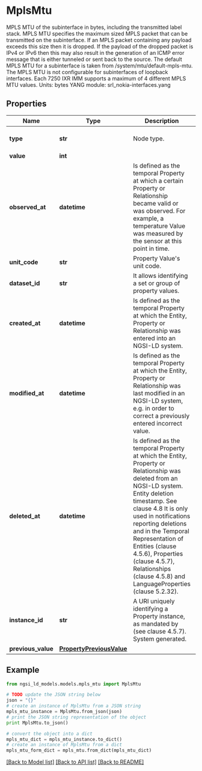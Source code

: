 # MplsMtu

MPLS MTU of the subinterface in bytes, including the transmitted label stack.  MPLS MTU specifies the maximum sized MPLS packet that can be transmitted on the subinterface. If an MPLS packet containing any payload exceeds this size then it is dropped. If the payload of the dropped packet is IPv4 or IPv6 then this may also result in the generation of an ICMP error message that is either tunneled or sent back to the source.  The default MPLS MTU for a subinterface is taken from /system/mtu/default-mpls-mtu.  The MPLS MTU is not configurable for subinterfaces of loopback interfaces.  Each 7250 IXR IMM supports a maximum of 4 different MPLS MTU values.  Units: bytes  YANG module: srl_nokia-interfaces.yang 

## Properties

Name | Type | Description | Notes
------------ | ------------- | ------------- | -------------
**type** | **str** | Node type.  | [optional] [default to 'Property']
**value** | **int** |  | 
**observed_at** | **datetime** | Is defined as the temporal Property at which a certain Property or Relationship became valid or was observed. For example, a temperature Value was measured by the sensor at this point in time.  | [optional] 
**unit_code** | **str** | Property Value&#39;s unit code.  | [optional] 
**dataset_id** | **str** | It allows identifying a set or group of property values.  | [optional] 
**created_at** | **datetime** | Is defined as the temporal Property at which the Entity, Property or Relationship was entered into an NGSI-LD system.  | [optional] [readonly] 
**modified_at** | **datetime** | Is defined as the temporal Property at which the Entity, Property or Relationship was last modified in an NGSI-LD system, e.g. in order to correct a previously entered incorrect value.  | [optional] [readonly] 
**deleted_at** | **datetime** | Is defined as the temporal Property at which the Entity, Property or Relationship was deleted from an NGSI-LD system.  Entity deletion timestamp. See clause 4.8 It is only used in notifications reporting deletions and in the Temporal Representation of Entities (clause 4.5.6), Properties (clause 4.5.7), Relationships (clause 4.5.8) and LanguageProperties (clause 5.2.32).  | [optional] [readonly] 
**instance_id** | **str** | A URI uniquely identifying a Property instance, as mandated by (see clause 4.5.7). System generated.  | [optional] [readonly] 
**previous_value** | [**PropertyPreviousValue**](PropertyPreviousValue.md) |  | [optional] 

## Example

```python
from ngsi_ld_models.models.mpls_mtu import MplsMtu

# TODO update the JSON string below
json = "{}"
# create an instance of MplsMtu from a JSON string
mpls_mtu_instance = MplsMtu.from_json(json)
# print the JSON string representation of the object
print MplsMtu.to_json()

# convert the object into a dict
mpls_mtu_dict = mpls_mtu_instance.to_dict()
# create an instance of MplsMtu from a dict
mpls_mtu_form_dict = mpls_mtu.from_dict(mpls_mtu_dict)
```
[[Back to Model list]](../README.md#documentation-for-models) [[Back to API list]](../README.md#documentation-for-api-endpoints) [[Back to README]](../README.md)


